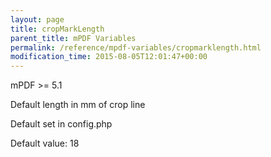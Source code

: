 ```yaml
---
layout: page
title: cropMarkLength
parent_title: mPDF Variables
permalink: /reference/mpdf-variables/cropmarklength.html
modification_time: 2015-08-05T12:01:47+00:00
---
```




<p>mPDF &gt;= 5.1

Default length in mm of crop line

Default set in config.php

Default value: 18

</p>

